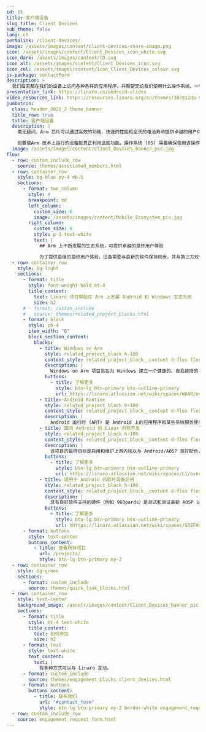 ```yaml
---
id: 15
title: 客户端设备
slug_title: Client Devices
sub_theme: false
lang: ch
permalink: /client-devices/
image: /assets/images/content/client-devices-share-image.png
icon: /assets/images/content/Client_Devices_icon_white.svg
icon_dark: /assets/images/content/CD.svg
icon_alt: /assets/images/content/Client_Devices_icon.svg
icon_col: /assets/images/content/Icon_Client_Devices_colour.svg
js-package: contactForm
description: >
  我们每天都在我们的设备上访问各种各样的应用程序，并期望无论我们使用什么操作系统，一切都能“正常工作”。 但是为了提供无缝的用户体验，很多工作都在后台进行。 Linaro 与 Google 密切合作，在 Arm 上推进 Android 生态系统。 除了与 Google 的合作之外，我们还与 Microsoft 密切合作以推进 Windows on Arm 生态系统。 在这两种情况下，Linaro 都在推动使开源软件包能够在运行 Windows 和/或 Android 的基于 Arm 的设备上本地运行所需的工作。
presentation_link: https://linaro.co/android-slides
video_resources_link: https://resources.linaro.org/en/themes/307811da-98f5-4cfe-b63c-72b117b9c674
jumbotron:
  class: header_2021_2 theme_banner
  title_row: true
  title: 客户端设备
  description: |
    毫无疑问，Arm 芯片可以通过高效的功耗、快速的性能和全天的电池寿命提供卓越的用户体验。

    但要使Arm 技术上运行的设备能真正利用这些功能，操作系统 (OS) 需要确保使用该操作系统的开源工具和应用程序能够在 Arm 上本地运行。 这是一项不小的任务，也是 Google 和 Microsoft 与 Linaro、其会员和开源社区合作的原因。 Linaro 推动了创建强大的Android 和 Windows on Arm生态系统所需要的工作。 这些生态系统在为消费者提供卓越的用户体验方面发挥着至关重要的作用。
  image: /assets/images/content/Client_Devices_banner_pic.jpg
flow:
  - row: custom_include_row
    source: themes/associated_members.html
  - row: container_row
    style: bg-blue py-4 mb-5
    sections:
      - format: two_column
        style: #
        breakpoint: md
        left_column:
          custom_size: 6
          image: /assets/images/content/Mobile_Ecosystem_pic.jpg
        right_column:
          custom_size: 6
          style: p-3 text-white
          text: |
            ## Arm 上不断发展的生态系统，可提供卓越的最终用户体验

            为了提供最佳的最终用户体验，设备需要与最新的软件保持同步，并与第三方软件包很好地集成。 换句话说，需要有一个健康的生态系统来支持这些设备。 Linaro 与成员公司合作，通过帮助上游新功能、减少技术债务和检测回归来实现最佳用户体验。
  - row: container_row
    style: bg-light
    sections:
      - format: title
        style: font-weight-bold mt-4
        title_content:
          text: Linaro 项目帮助在 Arm 上发展 Android 和 Windows 生态系统
          size: h2
      # - format: custom_include
      #   source: themes/related_project_blocks.html
      - format: block
        style: pb-4
        item_width: "6"
        block_section_content:
          blocks:
            - title: Windows on Arm
              style: related_project_block h-100
              content_style: related_project_block__content d-flex flex-column justify-content-between align-items-start
              description: |
                Windows on Arm 项目旨在为 Windows 建立一个健康的、自我维持的 Arm 开源生态系统。这涉及查看各种工具、语言和框架，并努力确保它们在 Windows on Arm 上原生运行。 最终目标是将 Windows on Arm 打造为一流的可交付成果。
              buttons:
                - title: 了解更多
                  style: btn-lg btn-primary btn-outline-primary
                  url: https://linaro.atlassian.net/wiki/spaces/WOAR/overview
            - title: Android Runtime
              style: related_project_block h-100
              content_style: related_project_block__content d-flex flex-column justify-content-between align-items-start
              description: |
                Android 运行时 (ART) 是 Android 上的应用程序和某些系统服务使用的托管运行时。 ART 及其前身 Dalvik 最初是专门为 Android 项目创建的。 ART 作为运行时执行 Dalvik Executable 格式和 Dex 字节码规范。 ART 和 Dalvik 是运行 Dex 字节码的兼容运行时，因此为 Dalvik 开发的应用程序在使用 ART 运行时应该可以工作。 然而，有些适用于 Dalvik 的技术不适用于 ART。 ART 支持 Java 和 Kotlin。
            - title: 面向 Android 的 Linux 内核开发
              style: related_project_block h-100
              content_style: related_project_block__content d-flex flex-column justify-content-between align-items-start
              description: |
                该项目的最终目标是启用和维护上游内核以与 Android/AOSP 良好配合，以便最终用户拥有使用最新和最安全技术的设备。 为了做到这一点，Linaro 定期使用 AOSP 测试上游内核，向社区提供回归报告，然后作者修复特定问题或将问题传递给正确的社区以采取行动。
              buttons:
                - title: 了解更多
                  style: btn-lg btn-primary btn-outline-primary
                  url: https://linaro.atlassian.net/wiki/spaces/LI/overview
            - title: 适用于 Android 的软件设备启用
              style: related_project_block h-100
              content_style: related_project_block__content d-flex flex-column justify-content-between align-items-start
              description: |
                具有良好软件支持的硬件（例如 96Boards）是测试和验证最新 AOSP 以及最新稳定和上游内核的关键工具，也是新硬件和软件原型设计的关键。 这个 Linaro 项目旨在生产可用于测试 AOSP 的开发板。
              buttons:
                - title: 了解更多
                  style: btn-lg btn-primary btn-outline-primary
                  url: hhttps://linaro.atlassian.net/wiki/spaces/SDEFAU/overview
      - format: buttons
        style: text-center
        buttons_content:
          - title: 查看所有项目
            url: /projects/
            style: btn-lg btn-primary my-2
  - row: container_row
    style: bg-green
    sections:
      - format: custom_include
        source: themes/quick_link_blocks.html
  - row: container_row
    style: text-center
    background_image: /assets/images/content/Client_Devices_banner_pic.jpg
    sections:
      - format: title
        style: mt-4 text-white
        title_content:
          text: 如何参加
          size: h2
      - format: text
        style: text-white
        text_content:
          text: |
            有多种方式可以与 Linaro 互动。
      - format: custom_include
        source: themes/engagement_blocks_client_devices.html
      - format: buttons
        buttons_content:
          - title: 联系我们
            url: "#contact_form"
            style: btn-lg btn-primary my-2 border-white engagement_request_contact_btn
  - row: custom_include_row
    source: engagement_request_form.html
---
```

